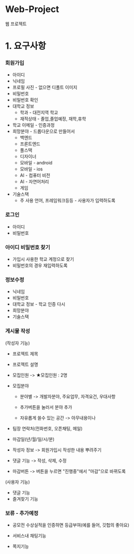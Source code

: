 # Web-Project
웹 프로젝트


# 1. 요구사항

### 회원가입

- 아이디
- 닉네임
- 프로필 사진 - 없으면 디폴트 이미지
- 비밀번호
- 비밀번호 확인
- 대학교 정보
  - 학과 - 대전지역 학교
  - 재적상태 - 졸업,졸업예정, 재학,휴학
- 학교 이메일 - 인증과정
- 희망분야 - 드롭다운으로 만들어서
  - 백엔드
  - 프론트엔드
  - 풀스택
  - 디자이너
  - 모바일 - android
  - 모바일 - ios
  - AI - 컴퓨터 비전
  - AI - 자연어처리
  - 게임
- 기술스택
  - 주 사용 언어, 프레임워크등등 - 사용자가 입력하도록

### 로그인

- 아이디
- 비밀번호

### 아이디 비밀번호 찾기

- 가입시 사용한 학교 계정으로 찾기
- 비밀번호의 경우 재입력하도록

### 정보수정

- 닉네임
- 비밀번호
- 대학교 정보 - 학교 인증 다시
- 희망분야
- 기술스택

### 게시물 작성

(작성자 기능)

- 프로젝트 제목

- 프로젝트 설명

- 모집인원  -> ★모집인원 : 2명

- 모집분야

  - 분야별 -> 개발자분야, 주요업무, 자격요건, 우대사항

  - 추가버튼을 눌러서 분야 추가

  - 자유롭게 쓸수  있는 공간 -> 아무내용이나

  

- 팀장 연락처(전화번호, 오픈채팅, 메일)

- 마감일(년/월/일/시/분)

- 작성자 정보 -> 회원가입시 작성한 내용 뿌려주기

- 댓글 기능 -> 작성, 삭제, 수정

- 마감버튼 -> 버튼을 누르면 "진행중"에서 "마감"으로 바뀌도록

(사용자 기능)

- 댓글 기능 
- 즐겨찾기 기능

### 보류 - 추가예정

- 공모전 수상실적을 인증하면 등급부여(예를 들어, 깃헙의 좋아요)

- 서비스내 채팅기능

- 쪽지기능

